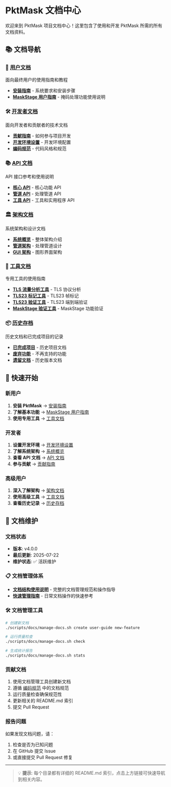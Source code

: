 # PktMask 文档中心

欢迎来到 PktMask 项目文档中心！这里包含了使用和开发 PktMask 所需的所有文档资料。

## 📚 文档导航

### 👥 [用户文档](user/)
面向最终用户的使用指南和教程
- **[安装指南](user/installation-guide.md)** - 系统要求和安装步骤
- **[MaskStage 用户指南](user/maskstage-guide.md)** - 掩码处理功能使用说明

### 🛠️ [开发者文档](dev/)
面向开发者和贡献者的技术文档
- **[贡献指南](dev/contributing.md)** - 如何参与项目开发
- **[开发环境设置](dev/development-setup.md)** - 开发环境配置
- **[编码规范](dev/coding-standards.md)** - 代码风格和规范

### 📚 [API 文档](api/)
API 接口参考和使用说明
- **[核心 API](api/core-api.md)** - 核心功能 API
- **[管道 API](api/pipeline-api.md)** - 处理管道 API
- **[工具 API](api/tools-api.md)** - 工具和实用程序 API

### 🏛️ [架构文档](architecture/)
系统架构和设计文档
- **[系统概览](architecture/system-overview.md)** - 整体架构介绍
- **[管道架构](architecture/pipeline-architecture.md)** - 处理管道设计
- **[GUI 架构](architecture/gui-architecture.md)** - 图形界面架构

### 🔧 [工具文档](tools/)
专用工具的使用指南
- **[TLS 流量分析工具](tools/tls-flow-analyzer.md)** - TLS 协议分析
- **[TLS23 标记工具](tools/tls23-marker.md)** - TLS23 帧标记
- **[TLS23 验证工具](tools/tls23-validator.md)** - TLS23 端到端验证
- **[MaskStage 验证工具](tools/maskstage-validator.md)** - MaskStage 功能验证

### 📦 [历史存档](archive/)
历史文档和已完成项目的记录
- **[已完成项目](archive/completed-projects/)** - 历史项目文档
- **[废弃功能](archive/deprecated-features/)** - 不再支持的功能
- **[遗留文档](archive/legacy-docs/)** - 历史版本文档

## 🚀 快速开始

### 新用户
1. **安装 PktMask** → [安装指南](user/installation-guide.md)
2. **了解基本功能** → [MaskStage 用户指南](user/maskstage-guide.md)
3. **使用专用工具** → [工具文档](tools/)

### 开发者
1. **设置开发环境** → [开发环境设置](dev/development-setup.md)
2. **了解系统架构** → [系统概览](architecture/system-overview.md)
3. **查看 API 文档** → [API 文档](api/)
4. **参与贡献** → [贡献指南](dev/contributing.md)

### 高级用户
1. **深入了解架构** → [架构文档](architecture/)
2. **使用高级工具** → [工具文档](tools/)
3. **查看历史记录** → [历史存档](archive/)

## 📝 文档维护

### 文档状态
- **版本**: v4.0.0
- **最后更新**: 2025-07-22
- **维护状态**: ✅ 活跃维护

### 📋 文档管理体系
- **[文档结构使用说明](DOCS_DIRECTORY_STRUCTURE_GUIDE.md)** - 完整的文档管理规范和操作指导
- **[快速管理指南](QUICK_DOCS_MANAGEMENT_GUIDE.md)** - 日常文档操作的快速参考

### 🛠️ 文档管理工具
```bash
# 创建新文档
./scripts/docs/manage-docs.sh create user-guide new-feature

# 运行质量检查
./scripts/docs/manage-docs.sh check

# 生成统计报告
./scripts/docs/manage-docs.sh stats
```

### 贡献文档
1. 使用文档管理工具创建新文档
2. 遵循 [编码规范](dev/coding-standards.md) 中的文档规范
3. 运行质量检查确保规范性
4. 更新相关的 README.md 索引
5. 提交 Pull Request

### 报告问题
如果发现文档问题，请：
1. 检查是否为已知问题
2. 在 GitHub 提交 Issue
3. 或直接提交 Pull Request 修复

---

> 💡 **提示**: 每个目录都有详细的 README.md 索引，点击上方链接可快速导航到相关内容。
